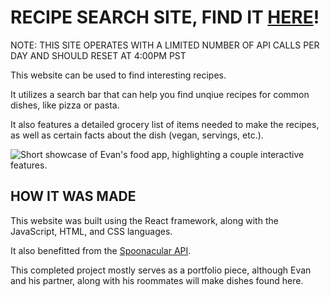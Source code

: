 RECIPE SEARCH SITE, FIND IT [HERE](https://odysseus326.github.io/foodapp/)!
===========================================================================

<p>NOTE: THIS SITE OPERATES WITH A LIMITED NUMBER OF API CALLS PER DAY AND SHOULD RESET AT 4:00PM PST</p>

<p>This website can be used to find interesting recipes.</p>

<p>It utilizes a search bar that can help you find unqiue recipes for common dishes, like pizza or pasta.</p>

<p>It also features a detailed grocery list of items needed to make the recipes, as well as certain facts about the dish (vegan, servings, etc.).</p>

![Short showcase of Evan's food app, highlighting a couple interactive features.](./foodapp-showcase.gif)

<h2>HOW IT WAS MADE</h2>
<p>This website was built using the React framework, along with the JavaScript, HTML, and CSS languages. </p>

<p>It also benefitted from the <a href="https://spoonacular.com/food-api">Spoonacular API</a>.</p>

<p>This completed project mostly serves as a portfolio piece, although Evan and his partner, along with his roommates will make dishes found here.</p>
